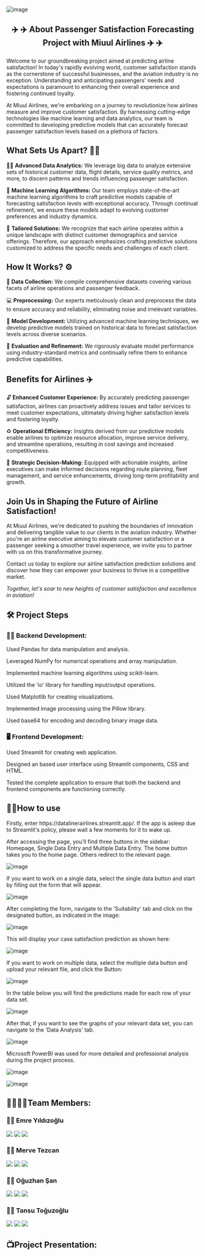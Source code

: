 ![image](https://github.com/emreyldzgl/mlproject-st/blob/main/images/screen1.png) 

<h2 align="center"> <b> ✈️ ✈️  About Passenger Satisfaction Forecasting Project with Miuul Airlines  ✈️ ✈️</b></h2>

<p> <a> Welcome to our groundbreaking project aimed at predicting airline satisfaction! In today's rapidly evolving world, customer satisfaction stands as the cornerstone of successful businesses, and the aviation industry is no exception. Understanding and anticipating passengers' needs and expectations is paramount to enhancing their overall experience and fostering continued loyalty. </a></p>

<a> At Miuul Airlines, we're embarking on a journey to revolutionize how airlines measure and improve customer satisfaction. By harnessing cutting-edge technologies like machine learning and data analytics, our team is committed to developing predictive models that can accurately forecast passenger satisfaction levels based on a plethora of factors.</a>


<h2> <b> What Sets Us Apart? 👯‍♂️</b> </h2>

<p> <a> 🕵️‍♂️ <b> Advanced Data Analytics:</b> We leverage big data to analyze extensive sets of historical customer data, flight details, service quality metrics, and more, to discern patterns and trends influencing passenger satisfaction.</a></p>

<a> 🦾 <b> Machine Learning Algorithms:</b> Our team employs state-of-the-art machine learning algorithms to craft predictive models capable of forecasting satisfaction levels with exceptional accuracy. Through continual refinement, we ensure these models adapt to evolving customer preferences and industry dynamics.</a>

<p><a> 🤌 <b> Tailored Solutions:</b> We recognize that each airline operates within a unique landscape with distinct customer demographics and service offerings. Therefore, our approach emphasizes crafting predictive solutions customized to address the specific needs and challenges of each client.</a>


<h2> <b> How It Works? </b> ⚙️ </h2>

<p><a> 🙌 <b> Data Collection:</b> We compile comprehensive datasets covering various facets of airline operations and passenger feedback.</a>

<p></p> <a> 💻 <b> Preprocessing:</b> Our experts meticulously clean and preprocess the data to ensure accuracy and reliability, eliminating noise and irrelevant variables.</a>

<p></p> <a> 💾 <b> Model Development:</b> Utilizing advanced machine learning techniques, we develop predictive models trained on historical data to forecast satisfaction levels across diverse scenarios.</a>

<p></p> <a> 🔑 <b> Evaluation and Refinement:</b> We rigorously evaluate model performance using industry-standard metrics and continually refine them to enhance predictive capabilities.</a>


<h2> <b> Benefits for Airlines ✈️ </b></h2>

<p></p> <a> 🔓 <b> Enhanced Customer Experience:</b> By accurately predicting passenger satisfaction, airlines can proactively address issues and tailor services to meet customer expectations, ultimately driving higher satisfaction levels and fostering loyalty.</a>

<p></p> <a> ♻️ <b> Operational Efficiency:</b> Insights derived from our predictive models enable airlines to optimize resource allocation, improve service delivery, and streamline operations, resulting in cost savings and increased competitiveness.</a>

<p></p> <a> 📢 <b> Strategic Decision-Making:</b> Equipped with actionable insights, airline executives can make informed decisions regarding route planning, fleet management, and service enhancements, driving long-term profitability and growth.</a>


<h2> Join Us in Shaping the Future of Airline Satisfaction! </h2>

<p></p> <a> At Miuul Airlines, we're dedicated to pushing the boundaries of innovation and delivering tangible value to our clients in the aviation industry. Whether you're an airline executive aiming to elevate customer satisfaction or a passenger seeking a smoother travel experience, we invite you to partner with us on this transformative journey.</a>

<p></p> <a> Contact us today to explore our airline satisfaction prediction solutions and discover how they can empower your business to thrive in a competitive market.</a>

<p></p> <a><em> Together, let's soar to new heights of customer satisfaction and excellence in aviation!</em></a>


<h2> <b> 🛠️ Project Steps </b></h2>

<h3> <b> 👷🏻 Backend Development:</b></h3>

<p></p> <a> Used Pandas for data manipulation and analysis. </a> 

<p></p> <a> Leveraged NumPy for numerical operations and array manipulation. </a> 

<p></p> <a> Implemented machine learning algorithms using scikit-learn. </a> 

<p></p> <a> Utilized the 'io' library for handling input/output operations. </a> 

<p></p> <a> Used Matplotlib for creating visualizations. </a> 

<p></p> <a> Implemented image processing using the Pillow library. </a> 

<p></p> <a> Used base64 for encoding and decoding binary image data. </a> 


<h3> <b> 🖥️ Frontend Development: </b></h3>

<p></p> <a> Used Streamlit for creating web application.</a> 

<p></p> <a> Designed an based user interface using Streamlit components, CSS and HTML.</a> 

<p></p> <a> Tested the complete application to ensure that both the backend and frontend components are functioning correctly.</a> 


<h2>  👩‍🏫How to use </h2>
  
<p></p> <a> Firstly, enter https://datalinerairlines.streamlit.app/. If the app is asleep due to Streamlit's policy, please wait a few moments for it to wake up. </a> 

<p></p> <a> After accessing the page, you'll find three buttons in the sidebar: Homepage, Single Data Entry and Multiple Data Entry. The home button takes you to the home page. Others redirect to the relevant page. </a> 

![image](https://github.com/emreyldzgl/mlproject-st/blob/main/images/screen2.png) 

<p></p> <a> If you want to work on a single data, select the single data button and start by filling out the form that will appear. </a> 

![image](https://github.com/emreyldzgl/mlproject-st/blob/main/images/screen3.png) 

<p></p> <a> After completing the form, navigate to the 'Suitability' tab and click on the designated button, as indicated in the image: </a> 

![image](https://github.com/emreyldzgl/mlproject-st/blob/main/images/screen4.png) 

<p></p> <a> This will display your case satisfaction prediction as shown here: </a> 

![image](https://github.com/emreyldzgl/mlproject-st/blob/main/images/screen5.png) 

<p></p> <a> If you want to work on multiple data, select the multiple data button and upload your relevant file, and click the Button: </a> 

![image](https://github.com/emreyldzgl/mlproject-st/blob/main/images/screen6.png) 


<p></p> <a> In the table below you will find the predictions made for each row of your data set. </a> 

![image](https://github.com/emreyldzgl/mlproject-st/blob/main/images/screen7.png) 

<p></p> <a> After that, if you want to see the graphs of your relevant data set, you can navigate to the 'Data Analysis' tab. </a> 

![image](https://github.com/emreyldzgl/mlproject-st/blob/main/images/screen8.png) 

<p></p> <a> Microsoft PowerBI was used for more detailed and professional analysis during the project process. </a> 

![image](https://github.com/emreyldzgl/mlproject-st/blob/main/images/screen9.png) 

![image](https://github.com/emreyldzgl/mlproject-st/blob/main/images/screen10.png) 

<h2>  👨‍👩‍👧‍👦Team Members:  </h2>

<h3>  🙋‍♂️ Emre Yıldızoğlu </h3>

<a target="_blank" href="https://www.linkedin.com/in/emre-yıldızoğlu-290b3118a/"><img src="https://img.shields.io/badge/-LinkedIn-0077B5?style=for-the-badge&logo=Linkedin&logoColor=white"></img></a>
<a target="_blank" href="https://www.kaggle.com/emreyldzolu"><img src="https://img.shields.io/badge/Kaggle-035a7d?style=for-the-badge&logo=kaggle&logoColor=white"></img></a>
<a target="_blank" href="https://medium.com/@emreyldzgl"><img src="https://img.shields.io/badge/Medium-12100E?style=for-the-badge&logo=medium&logoColor=white"></img></a>
   
<h3>  🙋‍♀️ Merve Tezcan </h3>

<a target="_blank" href="https://www.linkedin.com/in/merve-tezcan/"><img src="https://img.shields.io/badge/-LinkedIn-0077B5?style=for-the-badge&logo=Linkedin&logoColor=white"></img></a>
<a target="_blank" href="https://www.kaggle.com/mervetezcan "><img src="https://img.shields.io/badge/Kaggle-035a7d?style=for-the-badge&logo=kaggle&logoColor=white"></img></a>
<a target="_blank" href="https://medium.com/@mrvtzcn36"><img src="https://img.shields.io/badge/Medium-12100E?style=for-the-badge&logo=medium&logoColor=white"></img></a>

<h3>  🙋‍♂️ Oğuzhan Şan </h3>

<a target="_blank" href="https://www.linkedin.com/in/oguzhansan/"><img src="https://img.shields.io/badge/-LinkedIn-0077B5?style=for-the-badge&logo=Linkedin&logoColor=white"></img></a>
<a target="_blank" href="https://www.kaggle.com/hseyinouzhanan"><img src="https://img.shields.io/badge/Kaggle-035a7d?style=for-the-badge&logo=kaggle&logoColor=white"></img></a>
<a target="_blank" href="https://medium.com/@h.oguzhansan"><img src="https://img.shields.io/badge/Medium-12100E?style=for-the-badge&logo=medium&logoColor=white"></img></a>

<h3>  🙋‍♀️ Tansu Toğuzoğlu </h3>

<a target="_blank" href="https://www.linkedin.com/in/tansutopuzoglu/"><img src="https://img.shields.io/badge/-LinkedIn-0077B5?style=for-the-badge&logo=Linkedin&logoColor=white"></img></a>
<a target="_blank" href=""><img src="https://img.shields.io/badge/Kaggle-035a7d?style=for-the-badge&logo=kaggle&logoColor=white"></img></a>
<a target="_blank" href=""><img src="https://img.shields.io/badge/Medium-12100E?style=for-the-badge&logo=medium&logoColor=white"></img></a>


<h2>  📺Project Presentation:  </h2>
